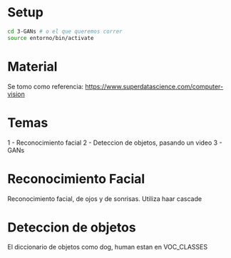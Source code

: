 # Setup

```sh
cd 3-GANs # o el que queremos correr
source entorno/bin/activate
```

# Material
Se tomo como referencia: 
https://www.superdatascience.com/computer-vision


# Temas
1 - Reconocimiento facial
2 - Deteccion de objetos, pasando un video
3 - GANs

# Reconocimiento Facial
Reconocimiento facial, de ojos y de sonrisas. Utiliza haar cascade

# Deteccion de objetos
El diccionario de objetos como dog, human estan en VOC_CLASSES
